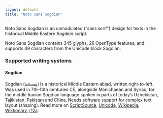 ```yaml
---
layout: default
title: "Noto Sans Sogdian"
---
```

Noto Sans Sogdian is an unmodulated (“sans serif”) design for texts in the historical Middle Eastern _Sogdian_ script. 

Noto Sans Sogdian contains 345 glyphs, 26 OpenType features, and supports 49 characters from the Unicode block Sogdian.


### Supported writing systems


#### Sogdian

Sogdian (<span class='autonym'>𐼼𐼴𐼶𐼹𐼷𐼸‎</span>) is a historical Middle Eastern abjad, written right-to-left. Was used in 7th–14th centuries CE, alongside Manichaean and Syriac, for the middle Iranian Sogdian language spoken in parts of today’s Uzbekistan, Tajikistan, Pakistan and China. Needs software support for complex text layout (shaping). Read more on [ScriptSource](https://scriptsource.org/scr/Sogd), [Unicode](https://www.unicode.org/versions/Unicode13.0.0/ch14.pdf#G49476), [Wikipedia](https://en.wikipedia.org/wiki/ISO_15924:Sogd), [Wiktionary](https://en.wiktionary.org/wiki/Category:Sogdian_script), [r12a](https://r12a.github.io/scripts/links?iso=Sogd).

